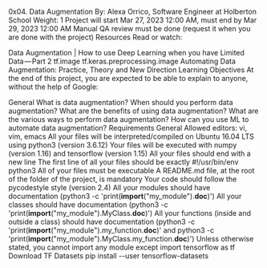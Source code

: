 0x04. Data Augmentation
 By: Alexa Orrico, Software Engineer at Holberton School
 Weight: 1
 Project will start Mar 27, 2023 12:00 AM, must end by Mar 29, 2023 12:00 AM
 Manual QA review must be done (request it when you are done with the project)
Resources
Read or watch:

Data Augmentation | How to use Deep Learning when you have Limited Data — Part 2
tf.image
tf.keras.preprocessing.image
Automating Data Augmentation: Practice, Theory and New Direction
Learning Objectives
At the end of this project, you are expected to be able to explain to anyone, without the help of Google:

General
What is data augmentation?
When should you perform data augmentation?
What are the benefits of using data augmentation?
What are the various ways to perform data augmentation?
How can you use ML to automate data augmentation?
Requirements
General
Allowed editors: vi, vim, emacs
All your files will be interpreted/compiled on Ubuntu 16.04 LTS using python3 (version 3.6.12)
Your files will be executed with numpy (version 1.16) and tensorflow (version 1.15)
All your files should end with a new line
The first line of all your files should be exactly #!/usr/bin/env python3
All of your files must be executable
A README.md file, at the root of the folder of the project, is mandatory
Your code should follow the pycodestyle style (version 2.4)
All your modules should have documentation (python3 -c 'print(__import__("my_module").__doc__)')
All your classes should have documentation (python3 -c 'print(__import__("my_module").MyClass.__doc__)')
All your functions (inside and outside a class) should have documentation (python3 -c 'print(__import__("my_module").my_function.__doc__)' and python3 -c 'print(__import__("my_module").MyClass.my_function.__doc__)')
Unless otherwise stated, you cannot import any module except import tensorflow as tf
Download TF Datasets
pip install --user tensorflow-datasets